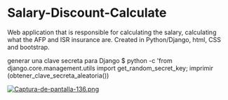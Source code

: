 # Salary-Discount-Calculate
Web application that is responsible for calculating the salary, calculating what the AFP and ISR insurance are. Created in Python/Django, html, CSS and bootstrap.

 generar una clave secreta para Django
$ python -c 'from django.core.management.utils import get_random_secret_key; imprimir (obtener_clave_secreta_aleatoria())

[![Captura-de-pantalla-136.png](https://i.postimg.cc/NMhDqRzk/Captura-de-pantalla-136.png)](https://postimg.cc/v1zf5xM4)
